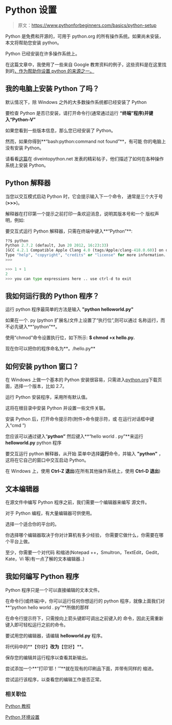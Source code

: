 # Python 设置

> 原文：<https://www.pythonforbeginners.com/basics/python-setup>

Python 是免费和开源的，可用于 python.org 的所有操作系统。如果尚未安装，本文将帮助您安装 python。

Python 已经安装在许多操作系统上。

在这篇文章中，我使用了一些来自 Google 教育资料的例子，这些资料是在这里找到的[，作为帮助你设置 python 的来源之一。](https://developers.google.com/edu/python/set-up "google_setup_python")

## 我的电脑上安装 Python 了吗？

默认情况下，除 Windows 之外的大多数操作系统都已经安装了 Python

要检查 Python 是否已安装，请打开命令行(通常通过运行
**“终端”**程序)并键入**“Python-V”**

如果您看到一些版本信息，那么您已经安装了 Python。

然而，如果你得到**“bash:python:command not found”**，有可能
你的电脑上没有安装 Python。

请看看[这篇](http://www.diveintopython.net/installing_python/index.html#install.choosing "divintopython")在 diveintopython.net
发表的精彩帖子，他们描述了如何在各种操作系统上安装 Python。

## Python 解释器

当您以交互模式启动 Python 时，它会提示输入下一个命令，
通常是三个大于号(**>>>**)。

解释器在打印第一个提示之前打印一条欢迎消息，说明其版本号和一个
版权声明，例如:

要交互式运行 Python 解释器，只需在终端中键入**“Python”**:

```py
??$ python
Python 2.7.2 (default, Jun 20 2012, 16:23:33) 
[GCC 4.2.1 Compatible Apple Clang 4.0 (tags/Apple/clang-418.0.60)] on darwin
Type "help", "copyright", "credits" or "license" for more information.
>>> 

>>> 1 + 1
2
>>> you can type expressions here .. use ctrl-d to exit 
```

## 我如何运行我的 Python 程序？

运行 python 程序最简单的方法是输入 **"python helloworld.py"**

如果在一个. py (python 扩展名)文件上设置了“执行位”,则可以通过
名称运行，而不必先键入**“python”**。

使用“chmod”命令设置执行位，如下所示:
**$ chmod +x hello.py.**

现在你可以把你的程序命名为**。/hello.py**

## 如何安装 python 窗口？

在 Windows 上做一个基本的 Python 安装很容易，只需进入[python.org](https://python.org "python.org")下载页面，选择一个版本，比如 2.7。

运行 Python 安装程序，采用所有默认值。

这将在根目录中安装 Python 并设置一些文件关联。

安装 Python 后，打开命令提示符(附件>命令提示符，或
在运行对话框中键入“cmd ”)

您应该可以通过键入“**python”**
然后键入**“hello world . py”**来运行 **helloworld.py** python 程序

要交互运行 python 解释器，从开始
菜单中选择**运行**命令，并输入 **"python"** ，这将在它自己的窗口中交互启动 Python。

在 Windows 上，使用 **Ctrl-Z 退出**(在所有其他操作系统上，使用 **Ctrl-D 退出**)

## 文本编辑器

在源文件中编写 Python 程序之前，我们需要一个编辑器来编写
源文件。

对于 Python 编程，有大量编辑器可供使用。

选择一个适合你的平台的。

你选择哪个编辑器取决于你对计算机有多少经验，
你需要它做什么，你需要在哪个平台上做。

至少，你需要一个对代码
和缩进(Notepad ++，Smultron，TextEdit，Gedit，Kate，Vi 等)有一点了解的文本编辑器..)

## 我如何编写 Python 程序

Python 程序只是一个可以直接编辑的文本文件。

在命令行(或终端)中，你可以运行任何你想运行的 python 程序，就像上面我们对**“python hello world . py”**所做的那样

在命令行提示符下，只需按向上箭头键即可调出之前键入的
命令，因此无需重新键入即可轻松运行之前的命令。

要试用您的编辑器，请编辑 **helloworld.py** 程序。

将代码中的**【你好】**改为**【您好】**。

保存您的编辑并运行程序以查看其新输出。

尝试添加一个**“打印‘耶！’”**就在现有的印刷品下面，并带有同样的
缩进。

尝试运行该程序，以查看您的编辑工作是否正常。

### 相关职位

[Python 教程](https://www.pythonforbeginners.com/python-tutorial/)

[Python 环境设置](https://www.pythonforbeginners.com/learn-python/python-environment-setup)